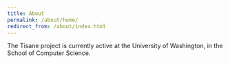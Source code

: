 ```yaml
---
title: About
permalink: /about/home/
redirect_from: /about/index.html
---
```


The Tisane project is currently active at the University of Washington, in the School of Computer Science.
